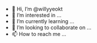 - 👋 Hi, I’m @willyyeokt
- 👀 I’m interested in ...
- 🌱 I’m currently learning ...
- 💞️ I’m looking to collaborate on ...
- 📫 How to reach me ...

<!---
willyyeokt/willyyeokt is a ✨ special ✨ repository because its `README.md` (this file) appears on your GitHub profile.
You can click the Preview link to take a look at your changes.
--->
